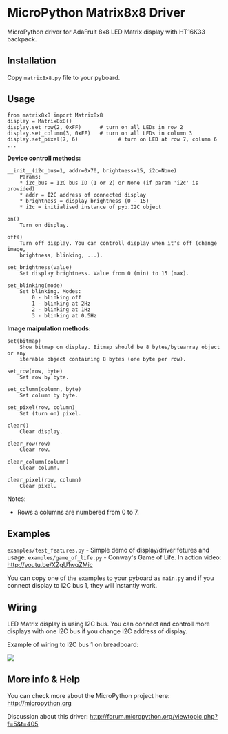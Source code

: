 MicroPython Matrix8x8 Driver
============================

MicroPython driver for AdaFruit 8x8 LED Matrix display with HT16K33 backpack.

Installation
------------

Copy `matrix8x8.py` file to your pyboard.

Usage
-----

```
from matrix8x8 import Matrix8x8
display = Matrix8x8()
display.set_row(2, 0xFF)      # turn on all LEDs in row 2
display.set_column(3, 0xFF)   # turn on all LEDs in column 3
display.set_pixel(7, 6)             # turn on LED at row 7, column 6
...
```

**Device controll methods:**

```
__init__(i2c_bus=1, addr=0x70, brightness=15, i2c=None)
    Params:
    * i2c_bus = I2C bus ID (1 or 2) or None (if param 'i2c' is provided)
    * addr = I2C address of connected display
    * brightness = display brightness (0 - 15)
    * i2c = initialised instance of pyb.I2C object

on()
    Turn on display.

off()
    Turn off display. You can controll display when it's off (change image,
    brightness, blinking, ...).

set_brightness(value)
    Set display brightness. Value from 0 (min) to 15 (max).

set_blinking(mode)
    Set blinking. Modes:
        0 - blinking off
        1 - blinking at 2Hz
        2 - blinking at 1Hz
        3 - blinking at 0.5Hz
```

**Image maipulation methods:**

```
set(bitmap)
    Show bitmap on display. Bitmap should be 8 bytes/bytearray object or any
    iterable object containing 8 bytes (one byte per row).

set_row(row, byte)
    Set row by byte.

set_column(column, byte)
    Set column by byte.

set_pixel(row, column)
    Set (turn on) pixel.

clear()
    Clear display.

clear_row(row)
    Clear row.

clear_column(column)
    Clear column.

clear_pixel(row, column)
    Clear pixel.
```

Notes:
* Rows a columns are numbered from 0 to 7.

Examples
--------

`examples/test_features.py` - Simple demo of display/driver fetures and usage.
`examples/game_of_life.py` - Conway's Game of Life. In action video:
http://youtu.be/XZgU1wqZMic

You can copy one of the examples to your pyboard as `main.py` and if you connect
display to I2C bus 1, they will instantly work.

Wiring
------

LED Matrix display is using I2C bus. You can connect and controll more displays
with one I2C bus if you change I2C address of display.

Example of wiring to I2C bus 1 on breadboard:

![](https://github.com/JanBednarik/micropython-matrix8x8/blob/master/docs/pyboard-matrix-wiring.jpg)

More info & Help
----------------

You can check more about the MicroPython project here: http://micropython.org

Discussion about this driver: http://forum.micropython.org/viewtopic.php?f=5&t=405
